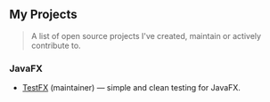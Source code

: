 ## My Projects

> A list of open source projects I've created, maintain or actively contribute to.

### JavaFX

- [TestFX](https://github.com/TestFX/TestFX) (maintainer) &mdash; simple and clean testing for JavaFX.

